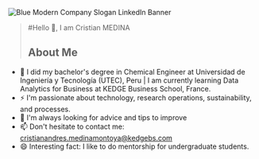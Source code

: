 ![Blue Modern Company Slogan LinkedIn Banner](https://github.com/cristianmedinamontoya/cristianmedinamontoya/assets/76539915/5b9e0aaf-bd4e-4fcc-bf5b-79f2d3c9c805)
>#Hello 👋, I am Cristian MEDINA
>## About Me
- 📕 I did my bachelor's degree in Chemical Engineer at Universidad de Ingeniería y Tecnología (UTEC), Peru | I am currently learning Data Analytics for Business at KEDGE Business School, France.
- ⚡ I'm passionate about technology, research operations, sustainability, and processes.
- 💬 I'm always looking for advice and tips to improve
- 📫 Don't hesitate to contact me: cristianandres.medinamontoya@kedgebs.com
- 😄 Interesting fact: I like to do mentorship for undergraduate students.
